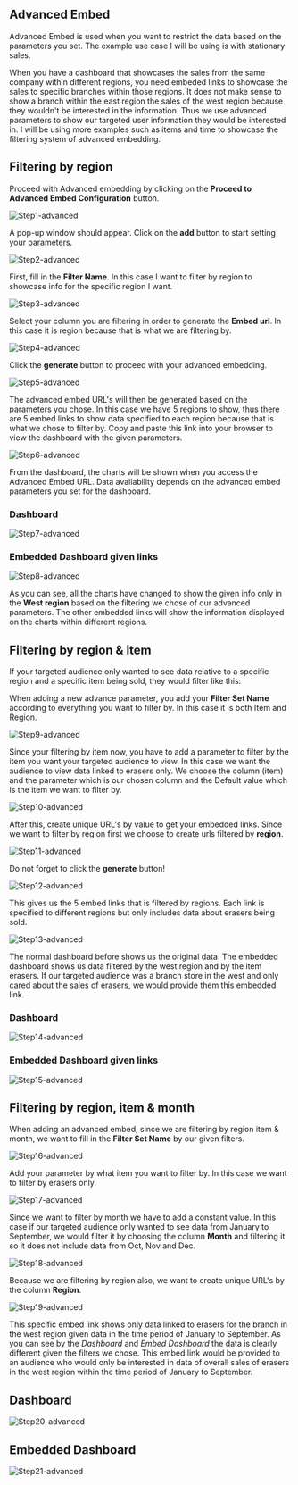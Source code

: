 ## Advanced Embed

Advanced Embed is used when you want to restrict the data based on the parameters you set. The example use case I will be using is with stationary sales.

When you have a dashboard that showcases the sales from the same company within different regions, you need embeded links to showcase the sales to specific branches within those regions. It does not make sense to show a branch within the east region the sales of the west region because they wouldn't be interested in the information. Thus we use advanced parameters to show our targeted user information they would be interested in. I will be using more examples such as items and time to showcase the filtering system of advanced embedding.

## Filtering by region

Proceed with Advanced embedding by clicking on the **Proceed to Advanced Embed Configuration** button.

![Step1-advanced](images/embedding-giant-advanced-dashboard/advanced-embed-1.png)

A pop-up window should appear. Click on the **add** button to start setting your parameters.

![Step2-advanced](images/embedding-giant-advanced-dashboard/advanced-embed-2.png)

First, fill in the **Filter Name**. In this case I want to filter by region to showcase info for the specific region I want.

![Step3-advanced](images/embedding-giant-advanced-dashboard/advanced-embed-3.PNG)

Select your column you are filtering in order to generate the **Embed url**. In this case it is region because that is what we are filtering by.

![Step4-advanced](images/embedding-giant-advanced-dashboard/advanced-embed-4.PNG)

Click the **generate** button to proceed with your advanced embedding.

![Step5-advanced](images/embedding-giant-advanced-dashboard/advanced-embed-5.PNG)

The advanced embed URL's will then be generated based on the parameters you chose. In this case we have 5 regions to show, thus there are 5 embed links to show data specified to each region because that is what we chose to filter by. Copy and paste this link into your browser to view the dashboard with the given parameters.

![Step6-advanced](images/embedding-giant-advanced-dashboard/advanced-embed-6.PNG)

From the dashboard, the charts will be shown when you access the Advanced Embed URL. Data availability depends on the advanced embed parameters you set for the dashboard.

### Dashboard

![Step7-advanced](images/embedding-giant-advanced-dashboard/advanced-embed-before.PNG)

### Embedded Dashboard given links

![Step8-advanced](images/embedding-giant-advanced-dashboard/advanced-embed-after.PNG)

As you can see, all the charts have changed to show the given info only in the **West region** based on the filtering we chose of our advanced parameters. The other embedded links will show the information displayed on the charts within different regions. 

## Filtering by region & item

If your targeted audience only wanted to see data relative to a specific region and a specific item being sold, they would filter like this:

When adding a new advance parameter, you add your **Filter Set Name** according to everything you want to filter by. In this case it is both Item and Region.

![Step9-advanced](images/embedding-giant-advanced-dashboard/advanced-embed-7.PNG)

Since your filtering by item now, you have to add a parameter to filter by the item you want your targeted audience to view. In this case we want the audience to view data linked to erasers only. We choose the column (item) and the parameter which is our chosen column and the Default value which is the item we want to filter by.

![Step10-advanced](images/embedding-giant-advanced-dashboard/advanced-embed-8.PNG)

After this, create unique URL's by value to get your embedded links. Since we want to filter by region first we choose to create urls filtered by **region**.

![Step11-advanced](images/embedding-giant-advanced-dashboard/advanced-embed-4.PNG)

Do not forget to click the **generate** button!

![Step12-advanced](images/embedding-giant-advanced-dashboard/advanced-embed-5.PNG)

This gives us the 5 embed links that is filtered by regions. Each link is specified to different regions but only includes data about erasers being sold.

![Step13-advanced](images/embedding-giant-advanced-dashboard/advanced-embed-9.PNG)

The normal dashboard before shows us the original data. The embedded dashboard shows us data filtered by the west region and by the item erasers. If our targeted audience was a branch store in the west and only cared about the sales of erasers, we would provide them this embedded link.

### Dashboard
![Step14-advanced](images/embedding-giant-advanced-dashboard/advanced-embed-before.PNG)

### Embedded Dashboard given links
![Step15-advanced](images/embedding-giant-advanced-dashboard/advanced-embed-after1.PNG)


## Filtering by region, item & month

When adding an advanced embed, since we are filtering by region item & month, we want to fill in the **Filter Set Name** by our given filters.

![Step16-advanced](images/embedding-giant-advanced-dashboard/advanced-embed-10.PNG)

Add your parameter by what item you want to filter by. In this case we want to filter by erasers only.

![Step17-advanced](images/embedding-giant-advanced-dashboard/advanced-embed-11.PNG)

Since we want to filter by month we have to add a constant value. In this case if our targeted audience only wanted to see data from January to September, we would filter it by choosing the column **Month** and filtering it so it does not include data from Oct, Nov and Dec.

![Step18-advanced](images/embedding-giant-advanced-dashboard/advanced-embed-12.PNG)

Because we are filtering by region also, we want to create unique URL's by the column **Region**.

![Step19-advanced](images/embedding-giant-advanced-dashboard/advanced-embed-4.PNG)

This specific embed link shows only data linked to erasers for the branch in the west region given data in the time period of January to September. As you can see by the *Dashboard* and *Embed Dashboard* the data is clearly different given the filters we chose. This embed link would be provided to an audience who would only be interested in data of overall sales of erasers in the west region within the time period of January to September.

## Dashboard

![Step20-advanced](images/embedding-giant-advanced-dashboard/advanced-embed-before.PNG)

## Embedded Dashboard

![Step21-advanced](images/embedding-giant-advanced-dashboard/advanced-embed-after2.PNG)
